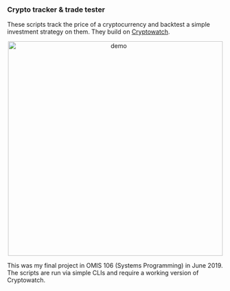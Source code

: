### Crypto tracker & trade tester

These scripts track the price of a cryptocurrency and backtest a simple investment strategy on them. They build on [Cryptowatch](https://github.com/alexanderepstein/cryptowatch).

<p align="center">
  <img src="https://i.postimg.cc/wxPnNJyZ/demo.png" alt="demo" width="500vw"/>
</p>

This was my final project in OMIS 106 (Systems Programming) in June 2019. The scripts are run via simple CLIs and require a working version of Cryptowatch.

